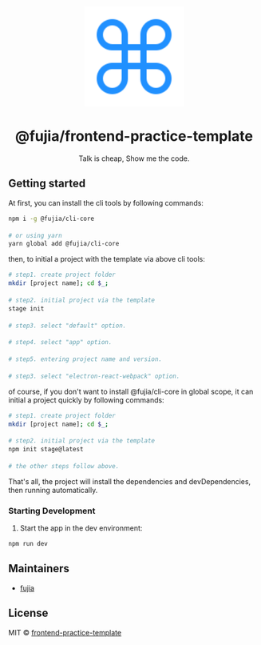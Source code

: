 <div align="center">
  <a href="" target="_blank">
    <img alt="stage logo" width="200" src="https://github.com/fujia-blogs/articles/blob/main/stage-ci/assets/stage.svg"/>
  </a>
</div>

<div align="center">
  <h1>@fujia/frontend-practice-template</h1>
</div>

<div align="center">

Talk is cheap, Show me the code.

</div>

## Getting started

At first, you can install the cli tools by following commands:

```sh
npm i -g @fujia/cli-core

# or using yarn
yarn global add @fujia/cli-core
```

then, to initial a project with the template via above cli tools:

```sh
# step1. create project folder
mkdir [project name]; cd $_;

# step2. initial project via the template
stage init

# step3. select "default" option.

# step4. select "app" option.

# step5. entering project name and version.

# step3. select "electron-react-webpack" option.
```

of course, if you don't want to install @fujia/cli-core in global scope, it can initial a project quickly by following commands:

```sh
# step1. create project folder
mkdir [project name]; cd $_;

# step2. initial project via the template
npm init stage@latest

# the other steps follow above.
```

That's all, the project will install the dependencies and devDependencies, then running automatically.

### Starting Development

1. Start the app in the dev environment:

```sh
npm run dev
```

## Maintainers

- [fujia](https://github.com/fushenguang)

## License

MIT © [frontend-practice-template](https://github.com/fujia-cli/frontend-practice-template)
